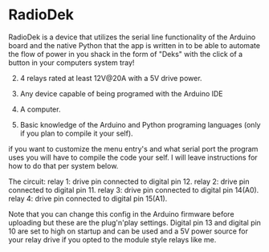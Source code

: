 # RadioDek
RadioDek is a device that utilizes the serial line functionality of the Arduino board and the native Python that the app is written in to be able to automate the flow of power in you shack in the form of "Deks" with the click of a button in your computers system tray!

2. 4 relays rated at least 12V@20A with a 5V drive power.

3. Any device capable of being programed with the Arduino IDE

4. A computer.

5. Basic knowledge of the Arduino and Python programing languages (only if you plan to compile it your self).  

if you want to customize the menu entry's and what serial port the program uses you will have to compile the code your self.  I will leave instructions for how to do that per system below. 

The circuit:
relay 1: drive pin connected to digital pin 12.
relay 2: drive pin connected to digital pin 11.
relay 3: drive pin connected to digital pin 14(A0).
relay 4: drive pin connected to digital pin 15(A1).

Note that you can change this config in the Arduino firmware before uploading but these are the plug'n'play settings.
Digital pin 13 and digital pin 10 are set to high on startup and can be used and a 5V power source for your relay drive if you opted to the module style relays like me.
